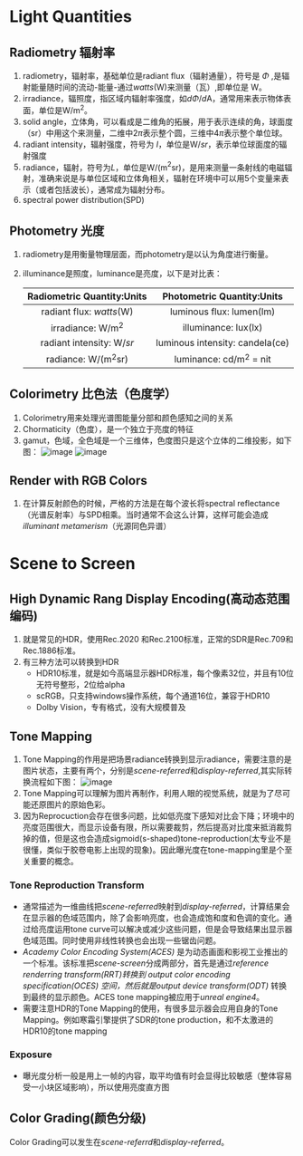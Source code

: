 # Light Quantities
## Radiometry 辐射率
1. radiometry，辐射率，基础单位是radiant flux（辐射通量），符号是 $\Phi$ ,是辐射能量随时间的流动-能量-通过*watts*(W)来测量（瓦）,即单位是 W。
2. irradiance，辐照度，指区域内辐射率强度，如*d*$\Phi$/*d*A，通常用来表示物体表面，单位是W/m$^2$。
3. solid angle，立体角，可以看成是二维角的拓展，用于表示连续的角，球面度（sr）中用这个来测量，二维中2$\pi$表示整个圆，三维中4$\pi$表示整个单位球。
4. radiant intensity，辐射强度，符号为 *I*，单位是W/*sr*，表示单位球面度的辐射强度
5. radiance，辐射，符号为*L*，单位是W/(m$^2$sr)，是用来测量一条射线的电磁辐射，准确来说是与单位区域和立体角相关，辐射在环境中可以用5个变量来表示（或者包括波长），通常成为辐射分布。
6. spectral power distribution(SPD)

## Photometry 光度
1. radiometry是用衡量物理层面，而photometry是以认为角度进行衡量。
2. illuminance是照度，luminance是亮度，以下是对比表：

    | Radiometric Quantity:Units | Photometric Quantity:Units |
    |:--------------------------:| :-------------------------:|
    |   radiant flux: *watts*(W) | luminous flux: lumen(lm)   |
    |   irradiance: W/m$^2$      |   illuminance: lux(lx)     |
    |  radiant intensity: W/*sr* | luminous intensity: candela(ce)|
    |   radiance: W/(m$^2$sr)    | luminance: cd/m$^2$ = nit  |

## Colorimetry 比色法（色度学）
 1. Colorimetry用来处理光谱图能量分部和颜色感知之间的关系  
 2. Chormaticity（色度），是一个独立于亮度的特征
 3. gamut，色域，全色域是一个三维体，色度图只是这个立体的二维投影，如下图：
   ![image](http://www.realtimerendering.com/figures/RTR4.08.07.png)
   ![image](http://www.realtimerendering.com/figures/RTR4.08.08.png)

## Render with RGB Colors
1. 在计算反射颜色的时候，严格的方法是在每个波长将spectral reflectance（光谱反射率）与SPD相乘。当时通常不会这么计算，这样可能会造成*illuminant metamerism*（光源同色异谱）

# Scene to Screen
## High Dynamic Rang Display Encoding(高动态范围编码)
1. 就是常见的HDR，使用Rec.2020 和Rec.2100标准，正常的SDR是Rec.709和Rec.1886标准。
2. 有三种方法可以转换到HDR
   + HDR10标准，就是如今高端显示器HDR标准，每个像素32位，并且有10位无符号整形，2位给alpha 
   + scRGB，只支持windows操作系统，每个通道16位，兼容于HDR10
   + Dolby Vision，专有格式，没有大规模普及
## Tone Mapping
1. Tone Mapping的作用是把场景radiance转换到显示radiance，需要注意的是图片状态，主要有两个，分别是*scene-referred*和*display-referred*,其实际转换流程如下图：
![image](http://www.realtimerendering.com/figures/RTR4.08.13.png)
2. Tone Mapping可以理解为图片再制作，利用人眼的视觉系统，就是为了尽可能还原图片的原始色彩。
3. 因为Reprocuction会存在很多问题，比如低亮度下感知对比会下降；环境中的亮度范围很大，而显示设备有限，所以需要裁剪，然后提高对比度来抵消裁剪掉的值，但是这也会造成sigmoid(s-shaped)tone-reproduction(太专业不是很懂，类似于胶卷电影上出现的现象)。因此曝光度在tone-mapping里是个至关重要的概念。
### Tone Reproduction Transform
 + 通常描述为一维曲线把*scene-referred*映射到*display-referred*，计算结果会在显示器的色域范围内，除了会影响亮度，也会造成饱和度和色调的变化。通过给亮度运用tone curve可以解决或减少这些问题，但是会导致结果出显示器色域范围。同时使用非线性转换也会出现一些锯齿问题。
 + *Academy Color Encoding System(ACES)* 是为动态画面和影视工业推出的一个标准。该标准把*scene-screen*分成两部分，首先是通过*reference renderring transform(RRT)*转换到 *output color encoding specification(OCES)* 空间，然后就是*output device transform(ODT)* 转换到最终的显示颜色。ACES tone mapping被应用于*unreal engine4*。
 + 需要注意HDR的Tone Mapping的使用，有很多显示器会应用自身的Tone Mapping。例如寒霜引擎提供了SDR的tone production，和不太激进的HDR10的tone mapping
### Exposure
+ 曝光度分析一般是用上一帧的内容，取平均值有时会显得比较敏感（整体容易受一小块区域影响），所以使用亮度直方图

## Color Grading(颜色分级)
Color Grading可以发生在*scene-referrd*和*display-referred*。
